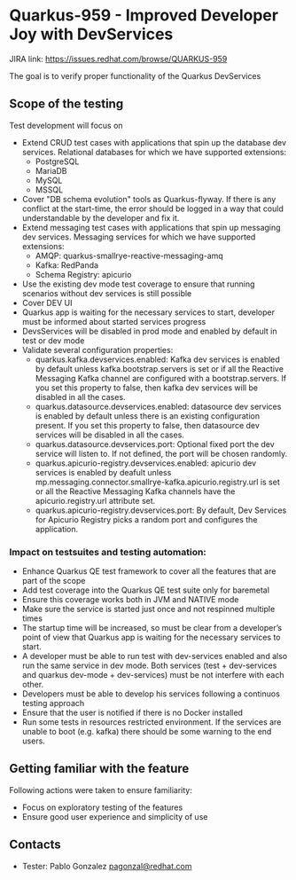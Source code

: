 # Quarkus-959 - Improved Developer Joy with DevServices

JIRA link: https://issues.redhat.com/browse/QUARKUS-959

The goal is to verify proper functionality of the Quarkus DevServices

## Scope of the testing
Test development will focus on  
 - Extend CRUD test cases with applications that spin up the database dev services. Relational databases for which we have supported extensions:
   - PostgreSQL
   - MariaDB
   - MySQL
   - MSSQL
 - Cover "DB schema evolution" tools as Quarkus-flyway. If there is any conflict at the start-time, the error should be logged in a way that could understandable by the developer and fix it.
 - Extend messaging test cases with applications that spin up messaging dev services. Messaging services for which we have supported extensions:
   - AMQP: quarkus-smallrye-reactive-messaging-amq
   - Kafka: RedPanda
   - Schema Registry: apicurio
 - Use the existing dev mode test coverage to ensure that running scenarios without dev services is still possible
 - Cover DEV UI
 - Quarkus app is waiting for the necessary services to start, developer must be informed about started services progress
 - DevsServices will be disabled in prod mode and enabled by default in test or dev mode
 - Validate several configuration properties:
   - quarkus.kafka.devservices.enabled: Kafka dev services is enabled by default unless kafka.bootstrap.servers is set or if all the Reactive Messaging Kafka channel are configured with a bootstrap.servers. If you set this property to false, then kafka dev services will be disabled in all the cases. 
   - quarkus.datasource.devservices.enabled: datasource dev services is enabled by default unless there is an existing configuration present. If you set this property to false, then datasource dev services will be disabled in all the cases. 
   - quarkus.datasource.devservices.port: Optional fixed port the dev service will listen to. If not defined, the port will be chosen randomly.
   - quarkus.apicurio-registry.devservices.enabled: apicurio dev services is enabled by deafult unless mp.messaging.connector.smallrye-kafka.apicurio.registry.url is set or all the Reactive Messaging Kafka channels have the apicurio.registry.url attribute set.
   - quarkus.apicurio-registry.devservices.port: By default, Dev Services for Apicurio Registry picks a random port and configures the application.


### Impact on testsuites and testing automation:
 - Enhance Quarkus QE test framework to cover all the features that are part of the scope
 - Add test coverage into the Quarkus QE test suite only for baremetal
 - Ensure this coverage works both in JVM and NATIVE mode 
 - Make sure the service is started just once and not respinned multiple times
 - The startup time will be increased, so must be clear from a developer’s point of view that Quarkus app is waiting for the necessary services to start. 
 - A developer must be able to run test with dev-services enabled and also run the same service in dev mode. Both services (test + dev-services and quarkus dev-mode + dev-services) must be not interfere with each other.
 - Developers must be able to develop his services following a continuos testing approach 
 - Ensure that the user is notified if there is no Docker installed
 - Run some tests in resources restricted environment. If the services are unable to boot (e.g. kafka) there should be some warning to the end users. 

## Getting familiar with the feature
Following actions were taken to ensure familiarity:
 - Focus on exploratory testing of the features
 - Ensure good user experience and simplicity of use

## Contacts
* Tester: Pablo Gonzalez <pagonzal@redhat.com>
